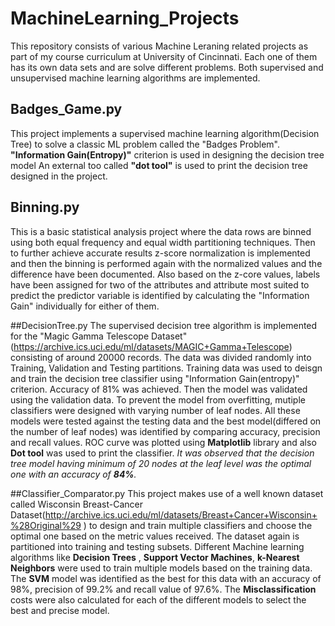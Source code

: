 # MachineLearning_Projects
This repository consists of various Machine Leraning related projects as part of my course curriculum at University of Cincinnati.
Each one of them has its own data sets and are solve different problems. 
Both supervised and unsupervised machine learning algorithms are implemented.

## Badges_Game.py
This project implements a supervised machine learning algorithm(Decision Tree) to solve a classic ML problem called the "Badges Problem".
**"Information Gain(Entropy)"** criterion is used in designing the decision tree model
An external too called **"dot tool"** is used to print the decision tree designed in the project.

## Binning.py
This is a basic statistical analysis project where the data rows are binned using both equal frequency and equal width partitioning techniques.
Then to further achieve accurate results z-score normalization is implemented and then the binning is performed again with the normalized values and the difference have been documented.
Also based on the z-core values, labels have been assigned for two of the attributes and attribute most suited to predict the predictor variable is identified by calculating the "Information Gain" individually for either of them.

##DecisionTree.py
The supervised decision tree algorithm is implemented for the "Magic Gamma Telescope Dataset" (https://archive.ics.uci.edu/ml/datasets/MAGIC+Gamma+Telescope) consisting of around 20000 records.
The data was divided randomly into Training, Validation and Testing partitions.
Training data was used to deisgn and train the decision tree classifier using "Information Gain(entropy)" criterion. Accuracy of 81% was achieved. Then the model was validated using the validation data.
To prevent the model from overfitting, mutiple classifiers were designed with varying number of leaf nodes.
All these models were tested against the testing data and the best model(differed on the number of leaf nodes) was identified by comparing accuracy, precision and recall values.
ROC curve was plotted using **Matplotlib** library and also **Dot tool** was used to print the classifier.
*It was observed that the decision tree model having minimum of 20 nodes at the leaf level was the optimal one with an accuracy of **84%**.*

##Classifier_Comparator.py
This project makes use of a well known dataset called Wisconsin Breast-Cancer Dataset(http://archive.ics.uci.edu/ml/datasets/Breast+Cancer+Wisconsin+%28Original%29 ) to design and train multiple classifiers and choose the optimal one based on the metric values received.
The dataset again is partitioned into training and testing subsets.
Different Machine learning algorithms like **Decision Trees** , **Support Vector Machines**, **k-Nearest Neighbors** were used to train multiple models based on the training data.
The **SVM** model was identified as the best for this data with an accuracy of 98%, precision of 99.2% and recall value of 97.6%.
The **Misclassification** costs were also calculated for each of the different models to select the best and precise model.


